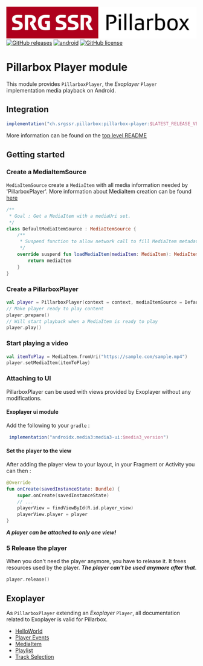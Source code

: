 [![Pillarbox logo](https://github.com/SRGSSR/pillarbox-apple/blob/main/docs/README-images/logo.jpg)](https://github.com/SRGSSR/pillarbox-android)
[![GitHub releases](https://img.shields.io/github/v/release/SRGSSR/pillarbox-android)](https://github.com/SRGSSR/pillarbox-android/releases)
[![android](https://img.shields.io/badge/android-21+-green)](https://github.com/SRGSSR/pillarbox-android)
[![GitHub license](https://img.shields.io/github/license/SRGSSR/pillarbox-android)](https://github.com/SRGSSR/pillarbox-android/blob/main/LICENSE)

# Pillarbox Player module

This module provides `PillarboxPlayer`, the _Exoplayer_ `Player` implementation media playback on Android.

## Integration

```gradle
implementation("ch.srgssr.pillarbox:pillarbox-player:$LATEST_RELEASE_VERSION")
```

More information can be found on the [top level README](../docs/README.md)

## Getting started

### Create a MediaItemSource

`MediaItemSource` create a `MediaItem` with all media information needed by 'PillarboxPlayer'. More information about MediaItem creation can be
found [here](https://exoplayer.dev/media-items.html)

```kotlin
/**
 * Goal : Get a MediaItem with a mediaUri set.
 */
class DefaultMediaItemSource : MediaItemSource {
    /**
     * Suspend function to allow network call to fill MediaItem metadata and mediaUri if needed.
     */
    override suspend fun loadMediaItem(mediaItem: MediaItem): MediaItem {
        return mediaItem
    }
}
```

### Create a PillarboxPlayer

```kotlin
val player = PillarboxPlayer(context = context, mediaItemSource = DefaultMediaItemSource())
// Make player ready to play content
player.prepare()
// Will start playback when a MediaItem is ready to play
player.play() 
```

### Start playing a video

```kotlin
val itemToPlay = MediaItem.fromUri("https://sample.com/sample.mp4")
player.setMediaItem(itemToPlay)
```

### Attaching to UI

PillarboxPlayer can be used with views provided by Exoplayer without any modifications.

#### Exoplayer ui module

Add the following to your `gradle` :

```gradle
 implementation("androidx.media3:media3-ui:$media3_version")
```

#### Set the player to the view

After adding the player view to your layout, in your Fragment or Activity you can then :

```kotlin
@Override
fun onCreate(savedInstanceState: Bundle) {
    super.onCreate(savedInstanceState)
    // ...
    playerView = findViewById(R.id.player_view)
    playerView.player = player
}
```

**_A player can be attached to only one view!_**

### 5 Release the player

When you don't need the player anymore, you have to release it. It frees resources used by the player. **_The player can't be used anymore 
after
that_**.

```kotlin
player.release()
```

## Exoplayer

As `PillarboxPlayer` extending an _Exoplayer_ `Player`, all documentation related to Exoplayer is valid for Pillarbox.

- [HelloWorld](https://exoplayer.dev/hello-world.html)
- [Player Events](https://exoplayer.dev/listening-to-player-events.html)
- [MediaItem](https://exoplayer.dev/media-items.html)
- [Playlist](https://exoplayer.dev/playlists.html)
- [Track Selection](https://exoplayer.dev/track-selection.html)
